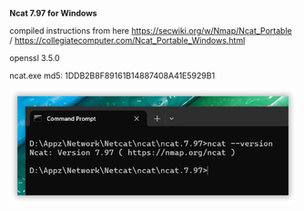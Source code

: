 <b>Ncat 7.97 for Windows</b>

compiled instructions from here https://secwiki.org/w/Nmap/Ncat_Portable / https://collegiatecomputer.com/Ncat_Portable_Windows.html

openssl 3.5.0

ncat.exe md5: 1DDB2B8F89161B14887408A41E5929B1

<img src="cmd.png" alt="cmd">
